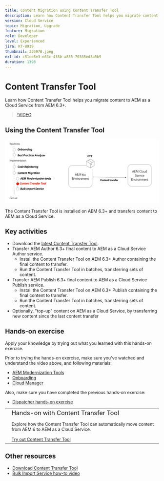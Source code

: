 ```yaml
---
title: Content Migration using Content Transfer Tool
description: Learn how Content Transfer Tool helps you migrate content to AEM as a Cloud Service from AEM 6.
version: Cloud Service
topic: Migration, Upgrade
feature: Migration
role: Developer
level: Experienced
jira: KT-8919
thumbnail: 336970.jpeg
exl-id: c51ce8e3-e83c-4f8b-a835-70335ed3a5b9
duration: 1398
---
```


# Content Transfer Tool

Learn how Content Transfer Tool helps you migrate content to AEM as a Cloud Service from AEM 6.3+.

>[!VIDEO](https://video.tv.adobe.com/v/336970?quality=12&learn=on)

## Using the Content Transfer Tool

![Content Transfer Tool lifecycle](../assets/content-transfer-tool.png)

The Content Transfer Tool is installed on AEM 6.3+ and transfers content to AEM as a Cloud Service.

## Key activities

+ Download the [latest Content Transfer Tool](https://experience.adobe.com/#/downloads/content/software-distribution/en/aemcloud.html?fulltext=Content*+Transfer*+Tool*&1_group.propertyvalues.property=.%2Fjcr%3Acontent%2Fmetadata%2Fdc%3AsoftwareType&1_group.propertyvalues.operation=equals&1_group.propertyvalues.0_values=software-type%3Atooling&orderby=%40jcr%3Acontent%2Fjcr%3AlastModified&orderby.sort=desc&layout=list&p.offset=0&p.limit=2).
+ Transfer AEM Author 6.3+ final content to AEM as a Cloud Service Author service.
  + Install the Content Transfer Tool on AEM 6.3+ Author containing the final content to transfer.
  + Run the Content Transfer Tool in batches, transferring sets of content.
+ Transfer AEM Publish 6.3+ final content to AEM as a Cloud Service Publish service.
  + Install the Content Transfer Tool on AEM 6.3+ Publish containing the final content to transfer.
  + Run the Content Transfer Tool in batches, transferring sets of content.
+ Optionally, "top-up" content on AEM as a Cloud Service, by transferring new content since the last content transfer

## Hands-on exercise

Apply your knowledge by trying out what you learned with this hands-on exercise.

Prior to trying the hands-on exercise, make sure you've watched and understand the video above, and following materials:

+ [AEM Modernization Tools](../aem-modernization-tools.md)
+ [Onboarding](../onboarding.md)
+ [Cloud Manager](../cloud-manager.md)

Also, make sure you have completed the previous hands-on exercise:

+ [Dispatcher hands-on exercise](../dispatcher.md#hands-on-exercise)

<table style="border-width:0">
    <tr>
        <td style="width:150px">
            <a  rel="noreferrer"
                target="_blank"
                href="https://github.com/adobe/aem-cloud-engineering-video-series-exercises/tree/session6-transfercontent#cloud-acceleration-bootcamp---session-6-content"><img alt="Hands-on exercise GitHub repository" src="../assets/github.png"/>
            </a>        
        </td>
        <td style="width:100%;margin-bottom:1rem;">
            <div style="font-size:1.25rem;font-weight:400;">Hands-on with Content Transfer Tool</div>
            <p style="margin:1rem 0">
                Explore how the Content Transfer Tool can automatically move content from AEM 6 to AEM as a Cloud Service.
            </p>
            <a  rel="noreferrer"
                target="_blank"
                href="https://github.com/adobe/aem-cloud-engineering-video-series-exercises/tree/session6-transfercontent#cloud-acceleration-bootcamp---session-6-content" class="spectrum-Button spectrum-Button--primary spectrum-Button--sizeM">
                <span class="spectrum-Button-label has-no-wrap has-text-weight-bold">Try out Content Transfer Tool</span>
            </a>
        </td>
    </tr>
</table>

## Other resources

+ [Download Content Transfer Tool](https://experience.adobe.com/#/downloads/content/software-distribution/en/aemcloud.html?fulltext=Content*+Transfer*+Tool*&1_group.propertyvalues.property=.%2Fjcr%3Acontent%2Fmetadata%2Fdc%3AsoftwareType&1_group.propertyvalues.operation=equals&1_group.propertyvalues.0_values=software-type%3Atooling&orderby=%40jcr%3Acontent%2Fjcr%3AlastModified&orderby.sort=desc&layout=list&p.offset=0&p.limit=2)
+ [Bulk Import Service how-to video](https://experienceleague.adobe.com/docs/experience-manager-learn/cloud-service/migration/bulk-import.html)


